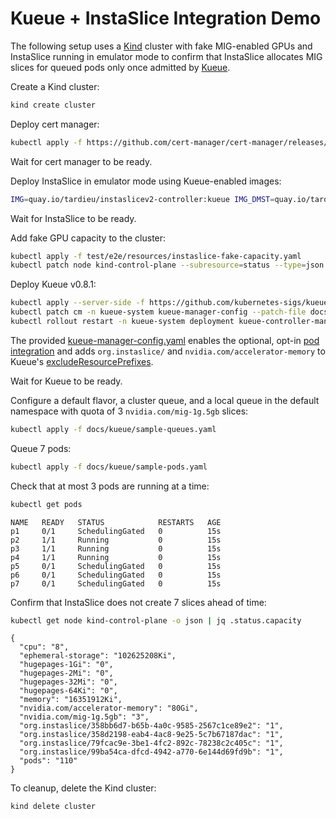# Kueue + InstaSlice Integration Demo

The following setup uses a [Kind](https://kind.sigs.k8s.io) cluster with fake
MIG-enabled GPUs and InstaSlice running in emulator mode to confirm that
InstaSlice allocates MIG slices for queued pods only once admitted by
[Kueue](https://kueue.sigs.k8s.io).

Create a Kind cluster:
```sh
kind create cluster
```

Deploy cert manager:
```sh
kubectl apply -f https://github.com/cert-manager/cert-manager/releases/download/v1.15.3/cert-manager.yaml
```

Wait for cert manager to be ready.

Deploy InstaSlice in emulator mode using Kueue-enabled images:
```sh
IMG=quay.io/tardieu/instaslicev2-controller:kueue IMG_DMST=quay.io/tardieu/instaslicev2-daemonset:kueue make deploy-emulated
```

Wait for InstaSlice to be ready.

Add fake GPU capacity to the cluster:
```sh
kubectl apply -f test/e2e/resources/instaslice-fake-capacity.yaml
kubectl patch node kind-control-plane --subresource=status --type=json -p='[{"op":"add","path":"/status/capacity/nvidia.com~1accelerator-memory","value":"80Gi"}]'
```

Deploy Kueue v0.8.1:
```sh
kubectl apply --server-side -f https://github.com/kubernetes-sigs/kueue/releases/download/v0.8.1/manifests.yaml
kubectl patch cm -n kueue-system kueue-manager-config --patch-file docs/kueue/kueue-manager-config.yaml
kubectl rollout restart -n kueue-system deployment kueue-controller-manager
```
The provided [kueue-manager-config.yaml](../docs/kueue/kueue-manager-config.yaml)
enables the optional, opt-in [pod
integration](https://kueue.sigs.k8s.io/docs/tasks/run/plain_pods/) and adds
`org.instaslice/` and `nvidia.com/accelerator-memory` to Kueue's
[excludeResourcePrefixes](https://kueue.sigs.k8s.io/docs/reference/kueue-config.v1beta1/#Resources).

Wait for Kueue to be ready.

Configure a default flavor, a cluster queue, and a local queue in the default
namespace with quota of 3 `nvidia.com/mig-1g.5gb` slices:
```sh
kubectl apply -f docs/kueue/sample-queues.yaml
```

Queue 7 pods:
```sh
kubectl apply -f docs/kueue/sample-pods.yaml
```

Check that at most 3 pods are running at a time:
```sh
kubectl get pods
```
```
NAME   READY   STATUS            RESTARTS   AGE
p1     0/1     SchedulingGated   0          15s
p2     1/1     Running           0          15s
p3     1/1     Running           0          15s
p4     1/1     Running           0          15s
p5     0/1     SchedulingGated   0          15s
p6     0/1     SchedulingGated   0          15s
p7     0/1     SchedulingGated   0          15s
```

Confirm that InstaSlice does not create 7 slices ahead of time:
```sh
kubectl get node kind-control-plane -o json | jq .status.capacity
```
```
{
  "cpu": "8",
  "ephemeral-storage": "102625208Ki",
  "hugepages-1Gi": "0",
  "hugepages-2Mi": "0",
  "hugepages-32Mi": "0",
  "hugepages-64Ki": "0",
  "memory": "16351912Ki",
  "nvidia.com/accelerator-memory": "80Gi",
  "nvidia.com/mig-1g.5gb": "3",
  "org.instaslice/358bb6d7-b65b-4a0c-9585-2567c1ce89e2": "1",
  "org.instaslice/358d2198-eab4-4ac8-9e25-5c7b67187dac": "1",
  "org.instaslice/79fcac9e-3be1-4fc2-892c-78238c2c405c": "1",
  "org.instaslice/99ba54ca-dfcd-4942-a770-6e144d69fd9b": "1",
  "pods": "110"
}
```

To cleanup, delete the Kind cluster:
```sh
kind delete cluster
```
